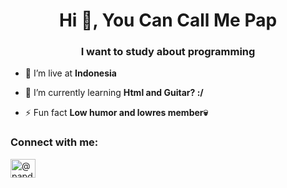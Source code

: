 <h1 align="center">Hi 👋, You Can Call Me Pap</h1>
<h3 align="center">I want to study about programming</h3>

- 🔭 I’m live at **Indonesia**

- 🌱 I’m currently learning **Html and Guitar? :/**

- ⚡ Fun fact **Low humor and lowres member💀**

<h3 align="left">Connect with me:</h3>
<p align="left">
<a href="https://twitter.com/@papdaringawi" target="blank"><img align="center" src="https://raw.githubusercontent.com/rahuldkjain/github-profile-readme-generator/master/src/images/icons/Social/twitter.svg" alt="@papdaringawi" height="30" width="40" /></a>
</p>

